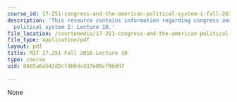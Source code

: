 ```yaml
---
course_id: 17-251-congress-and-the-american-political-system-i-fall-2016
description: 'This resource contains information regarding congress and the american
  political system I: Lecture 10.'
file_location: /coursemedia/17-251-congress-and-the-american-political-system-i-fall-2016/0605a6a542d2cfd06dcd37e86cf90dd7_MIT17_251F16_Lec10.pdf
file_type: application/pdf
layout: pdf
title: MIT 17.251 Fall 2016 Lecture 10
type: course
uid: 0605a6a542d2cfd06dcd37e86cf90dd7

---
```

None